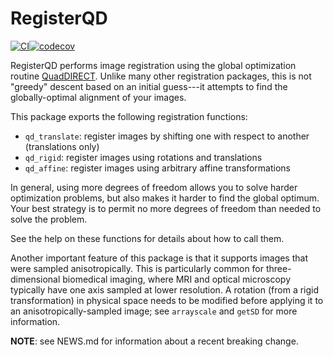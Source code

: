 # RegisterQD

[![CI](https://github.com/HolyLab/RegisterQD.jl/actions/workflows/CI.yml/badge.svg)](https://github.com/HolyLab/RegisterQD.jl/actions/workflows/CI.yml)[![codecov](https://codecov.io/gh/HolyLab/RegisterQD.jl/branch/master/graph/badge.svg)](https://codecov.io/gh/HolyLab/RegisterQD.jl)

RegisterQD performs image registration using the global optimization routine [QuadDIRECT](https://github.com/timholy/QuadDIRECT.jl).
Unlike many other registration packages, this is not "greedy" descent based on an initial guess---it attempts to find the globally-optimal alignment of your images.

This package exports the following registration functions:
- `qd_translate`: register images by shifting one with respect to another (translations only)
- `qd_rigid`: register images using rotations and translations
- `qd_affine`: register images using arbitrary affine transformations

In general, using more degrees of freedom allows you to solve harder optimization problems, but also makes it harder to find the global optimum. Your best strategy is to permit no more degrees of freedom than needed to solve the problem.

See the help on these functions for details about how to call them.

Another important feature of this package is that it supports images that were sampled anisotropically. This is particularly common for three-dimensional biomedical imaging, where MRI and optical microscopy typically have one axis sampled at lower resolution.
A rotation (from a rigid transformation) in physical space needs to be modified before applying it to an anisotropically-sampled image; see `arrayscale` and `getSD` for more information.

**NOTE**: see NEWS.md for information about a recent breaking change.
